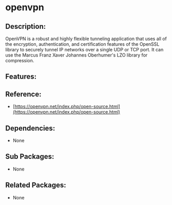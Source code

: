 # openvpn

## Description:

OpenVPN is a robust and highly flexible tunneling application that uses all of the encryption, authentication, and certification features of the OpenSSL library to securely tunnel IP networks over a single UDP or TCP port. It can use the Marcus Franz Xaver Johannes Oberhumer's LZO library for compression.

## Features:

## Reference:

* [https://openvpn.net/index.php/open-source.html](https://openvpn.net/index.php/open-source.html)

## Dependencies:

* None

## Sub Packages:

* None

## Related Packages:

* None

